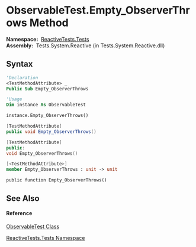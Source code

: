 # ObservableTest.Empty\_ObserverThrows Method

**Namespace:**  [ReactiveTests.Tests](ReactiveTests.Tests\ReactiveTests.Tests.md)  
**Assembly:**  Tests.System.Reactive (in Tests.System.Reactive.dll)

## Syntax

```vb
'Declaration
<TestMethodAttribute> _
Public Sub Empty_ObserverThrows
```

```vb
'Usage
Dim instance As ObservableTest

instance.Empty_ObserverThrows()
```

```csharp
[TestMethodAttribute]
public void Empty_ObserverThrows()
```

```c++
[TestMethodAttribute]
public:
void Empty_ObserverThrows()
```

```fsharp
[<TestMethodAttribute>]
member Empty_ObserverThrows : unit -> unit 
```

```jscript
public function Empty_ObserverThrows()
```

## See Also

#### Reference

[ObservableTest Class](ObservableTest\ObservableTest.md)

[ReactiveTests.Tests Namespace](ReactiveTests.Tests\ReactiveTests.Tests.md)




